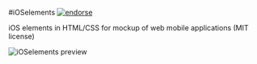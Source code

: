 #iOSelements
[![endorse](http://api.coderwall.com/jmarizgit/endorsecount.png)](http://coderwall.com/jmarizgit)

iOS elements in HTML/CSS for mockup of web mobile applications (MIT license)

![iOSelements preview](http://emoriz.com/github/ioselementspreview.png)

